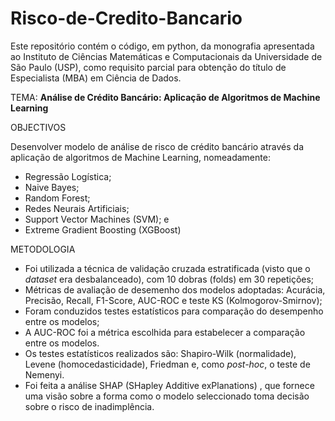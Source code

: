 # Risco-de-Credito-Bancario


Este repositório contém o código, em python,  da monografia apresentada ao Instituto de Ciências Matemáticas e Computacionais da 
Universidade de São Paulo (USP), como requisito parcial para obtenção do título de Especialista (MBA) em Ciência de Dados.


TEMA: **Análise de Crédito Bancário: Aplicação de Algoritmos de Machine Learning**

OBJECTIVOS

Desenvolver modelo de análise de risco de crédito bancário através da aplicação de algoritmos de Machine Learning, nomeadamente: 
- Regressão Logística;
- Naive Bayes;
- Random Forest;
- Redes Neurais Artificiais;
- Support Vector Machines (SVM); e
- Extreme Gradient Boosting (XGBoost)

METODOLOGIA
- Foi utilizada a  técnica de validação cruzada estratificada (visto que o _dataset_ era desbalanceado), com 10 dobras (folds) em 30 repetições;
- Métricas de avaliação de desemenho dos modelos adoptadas: Acurácia, Precisão, Recall, F1-Score, AUC-ROC e teste KS (Kolmogorov-Smirnov);
- Foram conduzidos testes estatísticos para comparação do desempenho entre os modelos;
- A AUC-ROC foi a métrica escolhida para estabelecer a comparação entre os modelos.
- Os testes estatísticos realizados são: Shapiro-Wilk (normalidade), Levene (homocedasticidade), Friedman e, como _post-hoc_, o teste de Nemenyi.
- Foi feita a análise SHAP (SHapley Additive exPlanations) , que fornece uma visão sobre a forma como o modelo seleccionado toma decisão sobre o risco de inadimplência.

